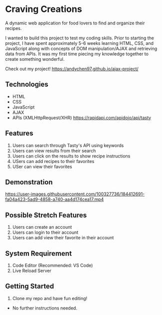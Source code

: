 # Craving Creations

A dynamic web application for food lovers to find and organize their recipes.

I wanted to build this project to test my coding skills. Prior to starting the project, I have spent approximately 5-6 weeks learning HTML, CSS, and JavaScript along with concepts of DOM manipulation/AJAX and retrieving data from APIs. It was my first time piecing my knowledge together to create something wonderful.

Check out my project! https://andychen97.github.io/ajax-project/

## Technologies
- HTML
- CSS
- JavaScript
- AJAX
- APIs (XMLHttpRequest/XHR) https://rapidapi.com/apidojo/api/tasty

## Features
1. Users can search through Tasty's API using keywords
2. Users can view results from their search
3. Users can click on the results to show recipe instructions
4. USers can add recipes to their favorites
5. USer can view their favorites

## Demonstration
https://user-images.githubusercontent.com/100327736/184412691-fa04a423-5ad9-4858-a740-aa4d174cea17.mp4

## Possible Stretch Features
1. Users can create an account
2. Users can login to their account
3. Users can add view their favorite in their account

## System Requirement
1. Code Editor (Recommended: VS Code)
2. Live Reload Server

## Getting Started
1. Clone my repo and have fun editing!
- No further instructions needed.

